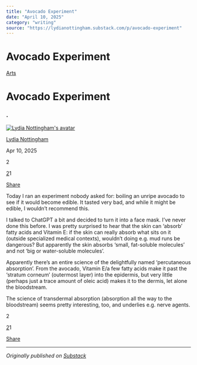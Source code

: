 ```yaml
---
title: "Avocado Experiment"
date: "April 10, 2025"
category: "writing"
source: "https://lydianottingham.substack.com/p/avocado-experiment"
---
```


# Avocado Experiment

[Arts](https://lydianottingham.substack.com/s/arts/?utm_source=substack&utm_medium=menu)

# Avocado Experiment

### .

[![Lydia Nottingham's avatar](https://substackcdn.com/image/fetch/$s_!vtly!,w_36,h_36,c_fill,f_auto,q_auto:good,fl_progressive:steep/https%3A%2F%2Fsubstack-post-media.s3.amazonaws.com%2Fpublic%2Fimages%2F00b9f6ba-3b98-4eab-af7a-8b677e3d2c62_1126x1126.jpeg)](https://substack.com/@lydianottingham)

[Lydia Nottingham](https://substack.com/@lydianottingham)

Apr 10, 2025

2

[2](https://lydianottingham.substack.com/p/avocado-experiment/comments)1

[Share](javascript:void\(0\))

Today I ran an experiment nobody asked for: boiling an unripe avocado to see if it would become edible. It tasted very bad, and while it might be edible, I wouldn’t recommend this. 

I talked to ChatGPT a bit and decided to turn it into a face mask. I’ve never done this before. I was pretty surprised to hear that the skin can ‘absorb’ fatty acids and Vitamin E: if the skin can really absorb what sits on it (outside specialized medical contexts), wouldn’t doing e.g. mud runs be dangerous? But apparently the skin absorbs ‘small, fat-soluble molecules’ and not ‘big or water-soluble molecules’.

Apparently there’s an entire science of the delightfully named ‘percutaneous absorption’. From the avocado, Vitamin E/a few fatty acids make it past the ‘stratum corneum’ (outermost layer) into the epidermis, but very little (perhaps just a trace amount of oleic acid) makes it to the dermis, let alone the bloodstream.

The science of transdermal absorption (absorption all the way to the bloodstream) seems pretty interesting, too, and underlies e.g. nerve agents.

2

[2](https://lydianottingham.substack.com/p/avocado-experiment/comments)1

[Share](javascript:void\(0\))


---

*Originally published on [Substack](https://lydianottingham.substack.com/p/avocado-experiment)*
